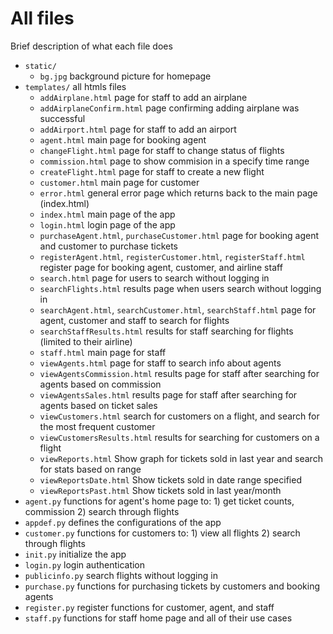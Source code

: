 # All files
Brief description of what each file does

- `static/`
  - `bg.jpg` background picture for homepage
- `templates/` all htmls files
  - `addAirplane.html` page for staff to add an airplane
  - `addAirplaneConfirm.html` page confirming adding airplane was successful
  - `addAirport.html` page for staff to add an airport
  - `agent.html` main page for booking agent
  - `changeFlight.html` page for staff to change status of flights
  - `commission.html` page to show commision in a specify time range
  - `createFlight.html` page for staff to create a new flight
  - `customer.html` main page for customer
  - `error.html` general error page which returns back to the main page (index.html)
  - `index.html` main page of the app
  - `login.html` login page of the app
  - `purchaseAgent.html`, `purchaseCustomer.html` page for booking agent and customer to purchase tickets
  - `registerAgent.html`, `registerCustomer.html`, `registerStaff.html` register page for booking agent, customer, and airline staff
  - `search.html` page for users to search without logging in
  - `searchFlights.html` results page when users search without logging in
  - `searchAgent.html`, `searchCustomer.html`, `searchStaff.html` page for agent, customer and staff to search for flights
  - `searchStaffResults.html` results for staff searching for flights (limited to their airline)
  - `staff.html` main page for staff
  - `viewAgents.html` page for staff to search info about agents
  - `viewAgentsCommission.html` results page for staff after searching for agents based on commission
  - `viewAgentsSales.html` results page for staff after searching for agents based on ticket sales
  - `viewCustomers.html` search for customers on a flight, and search for the most frequent customer
  - `viewCustomersResults.html` results for searching for customers on a flight
  - `viewReports.html` Show graph for tickets sold in last year and search for stats based on range
  - `viewReportsDate.html` Show tickets sold in date range specified
  - `viewReportsPast.html` Show tickets sold in last year/month
- `agent.py` functions for agent's home page to: 1) get ticket counts, commission 2) search through flights
- `appdef.py` defines the configurations of the app
- `customer.py` functions for customers to: 1) view all flights 2) search through flights
- `init.py` initialize the app
- `login.py` login authentication
- `publicinfo.py` search flights without logging in
- `purchase.py` functions for purchasing tickets by customers and booking agents
- `register.py` register functions for customer, agent, and staff
- `staff.py` functions for staff home page and all of their use cases